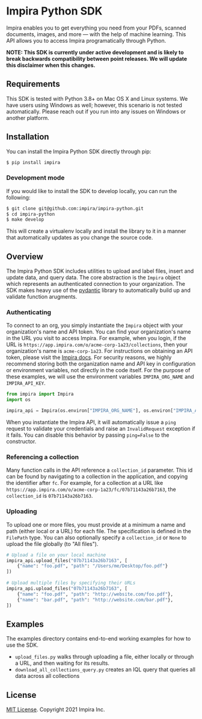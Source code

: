 # Impira Python SDK

Impira enables you to get everything you need from your PDFs, scanned documents, images, and more — with the help of machine learning. This API allows you to access Impira programatically through Python.

**NOTE: This SDK is currently under active development and is likely to break backwards compatibility between point releases. We will update this disclaimer when this changes.**

## Requirements

This SDK is tested with Python 3.8+ on Mac OS X and Linux systems. We have users using Windows as well; however, this scenario is not tested automatically. Please reach out if you run into any issues on Windows or another platform.

## Installation

You can install the Impira Python SDK directly through pip:

```bash
$ pip install impira
```

### Development mode

If you would like to install the SDK to develop locally, you can run the following:

```bash
$ git clone git@github.com:impira/impira-python.git
$ cd impira-python
$ make develop
```

This will create a virtualenv locally and install the library to it in a manner that automatically updates as you change the source code.

## Overview

The Impira Python SDK includes utilities to upload and label files, insert and update data, and query data. The core abstraction is the `Impira` object which represents an authenticated connection to your organization. The SDK makes heavy use of the [pydantic](https://pydantic-docs.helpmanual.io/) library to automatically build up and validate function arugments.

### Authenticating

To connect to an org, you simply instantiate the `Impira` object with your organization's name and API token. You can find your organization's name in the URL you visit to access Impira. For example, when you login, if the URL is `https://app.impira.com/o/acme-corp-1a23/collections`, then your organization's name is `acme-corp-1a23`. For instructions on obtaining an API token, please visit the [Impira docs](https://www.impira.com/documentation/impira-read-api#toc-creating-an-api-token). For security reasons, we highly recommend storing both the organization name and API key in configuration or environment variables, not directly in the code itself. For the purpose of these examples, we will use the environment variables `IMPIRA_ORG_NAME` and `IMPIRA_API_KEY`.

```python
from impira import Impira
import os

impira_api = Impira(os.environ["IMPIRA_ORG_NAME"], os.environ["IMPIRA_API_KEY"])
```

When you instantiate the Impira API, it will automatically issue a `ping` request to validate your credentials and raise an `InvalidRequest` exception if it fails. You can disable this behavior by passing `ping=False` to the constructor.

### Referencing a collection

Many function calls in the API reference a `collection_id` parameter. This id can be found by navigating to a collection in the application, and copying the identifier after `fc`. For example, for a collection at a URL like `https://app.impira.com/o/acme-corp-1a23/fc/07b71143a26b7163`, the `collection_id` is `07b71143a26b7163`.

### Uploading

To upload one or more files, you must provide at a minimum a name and path (either local or a URL) for each file. The specification is defined in the `FilePath` type. You can also optionally specify a `collection_id` or `None` to upload the file globally (to "All files").

```python
# Upload a file on your local machine
impira_api.upload_files("07b71143a26b7163", [
    {"name": "foo.pdf", "path": "/Users/me/Desktop/foo.pdf"}
])
                                             
# Upload multiple files by specifying their URLs
impira_api.upload_files("07b71143a26b7163", [
    {"name": "foo.pdf", "path": "http://website.com/foo.pdf"},
    {"name": "bar.pdf", "path": "http://website.com/bar.pdf"},
])
```

## Examples

The examples directory contains end-to-end working examples for how to use the SDK. 
* `upload_files.py` walks through uploading a file, either locally or through a URL, and then waiting for its results.
* `download_all_collections_query.py` creates an IQL query that queries all data across all collections

## License

[MIT License](LICENSE). Copyright 2021 Impira Inc.
